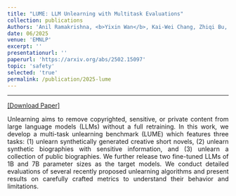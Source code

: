 ```yaml
---
title: "LUME: LLM Unlearning with Multitask Evaluations"
collection: publications
Authors: 'Anil Ramakrishna, <b>Yixin Wan</b>, Kai-Wei Chang, Zhiqi Bu, Bhanukiran Vinzamuri, Volkan Cevher, Mingyi Hong, Rahul Gupta'
date: 06/2025
venue: 'EMNLP'
excerpt: ''
presentationurl: ''
paperurl: 'https://arxiv.org/abs/2502.15097'
topic: 'safety'
selected: 'true'
permalink: /publication/2025-lume
---
```

---
<a href='https://arxiv.org/abs/2502.15097.pdf' target="_blank">[Download Paper]</a>

<p align="justify">
Unlearning aims to remove copyrighted, sensitive, or private content from large language models (LLMs) without a full retraining. In this work, we develop a multi-task unlearning benchmark (LUME) which features three tasks: (1) unlearn synthetically generated creative short novels, (2) unlearn synthetic biographies with sensitive information, and (3) unlearn a collection of public biographies. We further release two fine-tuned LLMs of 1B and 7B parameter sizes as the target models. We conduct detailed evaluations of several recently proposed unlearning algorithms and present results on carefully crafted metrics to understand their behavior and limitations.
</p>
